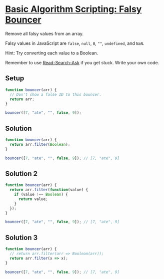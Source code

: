 # [Basic Algorithm Scripting: Falsy Bouncer](https://learn.freecodecamp.org/javascript-algorithms-and-data-structures/basic-algorithm-scripting/falsy-bouncer)

Remove all falsy values from an array.

Falsy values in JavaScript are `false`, `null`, `0`, `""`, `undefined`, and `NaN`.

Hint: Try converting each value to a Boolean.

Remember to use [Read-Search-Ask](http://forum.freecodecamp.org/t/how-to-get-help-when-you-are-stuck/19514) if you get stuck. Write your own code.

## Setup
```js
function bouncer(arr) {
  // Don't show a false ID to this bouncer.
  return arr;
}

bouncer([7, "ate", "", false, 9]);
```

## Solution
```js
function bouncer(arr) {
  return arr.filter(Boolean);
}

bouncer([7, "ate", "", false, 9]); // [7, "ate", 9]
```

## Solution 2
```js
function bouncer(arr) {
  return arr.filter(function(value) {
    if (value !== Boolean) {
      return value;
    }
  });
}

bouncer([7, "ate", "", false, 9]); // [7, "ate", 9]
```

## Solution 3
```js
function bouncer(arr) {
  // return arr.filter(arr => Boolean(arr));
  return arr.filter(x => x);
}

bouncer([7, "ate", "", false, 9]); // [7, "ate", 9]
```